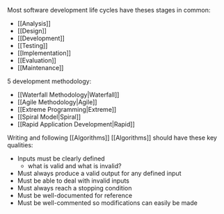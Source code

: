 
Most software development life cycles have theses stages in common:
- [[Analysis]]
- [[Design]]
- [[Development]]
- [[Testing]]
- [[Implementation]]
- [[Evaluation]]
- [[Maintenance]]

5 development methodology:
- [[Waterfall Methodology|Waterfall]]
- [[Agile Methodology|Agile]]
- [[Extreme Programming|Extreme]]
- [[Spiral Model|Spiral]]
- [[Rapid Application Development|Rapid]]

Writing and following [[Algorithms]]
[[Algorithms]] should have these key qualities:
- Inputs must be clearly defined 
	- what is valid and what is invalid?
- Must always produce a valid output for any defined input
- Must be able to deal with invalid inputs
- Must always reach a stopping condition
- Must be well-documented for reference
- Must be well-commented so modifications can easily be made